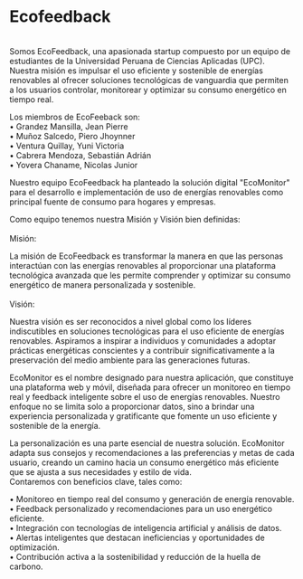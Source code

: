 # Ecofeedback
<br>
Somos EcoFeedback, una apasionada startup compuesto por un equipo de estudiantes de la Universidad Peruana de Ciencias Aplicadas (UPC). Nuestra misión es impulsar el uso eficiente y sostenible de energías renovables al ofrecer soluciones tecnológicas de vanguardia que permiten a los usuarios controlar, monitorear y optimizar su consumo energético en tiempo real.<br>

Los miembros de EcoFeeback son: <br>
• Grandez Mansilla, Jean Pierre <br>
• Muñoz Salcedo, Piero Jhoynner <br>
• Ventura Quillay, Yuni Victoria <br>
• Cabrera Mendoza, Sebastián Adrián <br>
• Yovera Chaname, Nicolas Junior <br>

Nuestro equipo EcoFeedback ha planteado la solución digital "EcoMonitor" para el desarrollo e implementación de uso de energías renovables como principal fuente de consumo para hogares y empresas.<br>

Como equipo tenemos nuestra Misión y Visión bien definidas: <br>
<br>Misión:

La misión de EcoFeedback es transformar la manera en que las personas interactúan con las energías renovables al proporcionar una plataforma tecnológica avanzada que les permite comprender y optimizar su consumo energético de manera personalizada y sostenible.<br>
<br>Visión:

Nuestra visión es ser reconocidos a nivel global como los líderes indiscutibles en soluciones tecnológicas para el uso eficiente de energías renovables. Aspiramos a inspirar a individuos y comunidades a adoptar prácticas energéticas conscientes y a contribuir significativamente a la preservación del medio ambiente para las generaciones futuras.
<br>

EcoMonitor es el nombre designado para nuestra aplicación, que constituye una plataforma web y móvil, diseñada para ofrecer un monitoreo en tiempo real y feedback inteligente sobre el uso de energías renovables. Nuestro enfoque no se limita solo a proporcionar datos, sino a brindar una experiencia personalizada y gratificante que fomente un uso eficiente y sostenible de la energía.<br>

La personalización es una parte esencial de nuestra solución. EcoMonitor adapta sus consejos y recomendaciones a las preferencias y metas de cada usuario, creando un camino hacia un consumo energético más eficiente que se ajusta a sus necesidades y estilo de vida.
<br>
Contaremos con beneficios clave, tales como:<br>

•	Monitoreo en tiempo real del consumo y generación de energía renovable.<br>
•	Feedback personalizado y recomendaciones para un uso energético eficiente.<br>
•	Integración con tecnologías de inteligencia artificial y análisis de datos.<br>
•	Alertas inteligentes que destacan ineficiencias y oportunidades de optimización.<br>
•	Contribución activa a la sostenibilidad y reducción de la huella de carbono.<br>


